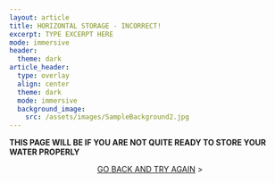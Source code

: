 ```yaml
---
layout: article
title: HORIZONTAL STORAGE - INCORRECT!
excerpt: TYPE EXCERPT HERE
mode: immersive
header:
  theme: dark
article_header:
  type: overlay
  align: center
  theme: dark
  mode: immersive
  background_image:
    src: /assets/images/SampleBackground2.jpg
---
```


**THIS PAGE WILL BE IF YOU ARE NOT QUITE READY TO STORE YOUR WATER PROPERLY**


<p align="center">
<a class="button button--outline-primary button--pill" href="HorizontalCollection1">GO BACK AND TRY AGAIN</a> ></p>